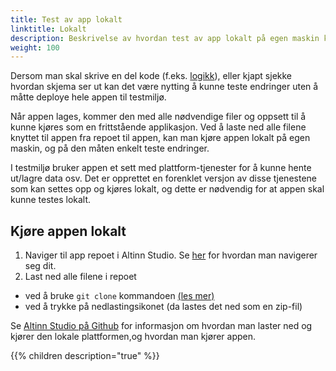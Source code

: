 ```yaml
---
title: Test av app lokalt
linktitle: Lokalt
description: Beskrivelse av hvordan test av app lokalt på egen maskin kan gjøres
weight: 100
---
```


Dersom man skal skrive en del kode (f.eks. [logikk](../../development/logic)), eller kjapt sjekke hvordan skjema ser ut kan det være nytting å kunne teste endringer uten å måtte deploye hele appen til testmiljø.

Når appen lages, kommer den med alle nødvendige filer og oppsett til å kunne kjøres som en frittstående applikasjon. Ved å laste ned alle filene knyttet til appen fra repoet til appen, kan man kjøre
appen lokalt på egen maskin, og på den måten enkelt teste endringer.

I testmiljø bruker appen et sett med plattform-tjenester for å kunne hente ut/lagre data osv. Det er opprettet en forenklet versjon av disse tjenestene som kan settes opp og kjøres lokalt, og dette er 
nødvendig for at appen skal kunne testes lokalt. 

## Kjøre appen lokalt

1. Naviger til app repoet i Altinn Studio. Se [her](../../getting-started/navigation/repos/) for hvordan man navigerer seg dit.
2. Last ned alle filene i repoet
  - ved å bruke `git clone` kommandoen [(les mer)](https://git-scm.com/book/en/v2/Git-Basics-Getting-a-Git-Repository)
  - ved å trykke på nedlastingsikonet (da lastes det ned som en zip-fil)


Se [Altinn Studio på Github](https://github.com/Altinn/altinn-studio/blob/master/LOCALAPP.md) for informasjon om hvordan man laster ned
og kjører den lokale plattformen,og hvordan man kjører appen.

{{% children description="true" %}}
